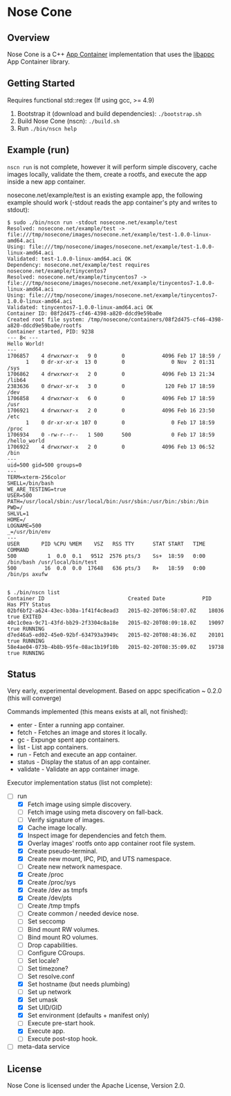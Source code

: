 # Nose Cone

## Overview

Nose Cone is a C++ [App Container](https://github.com/appc/spec) implementation that
uses the [libappc](https://github.com/cdaylward/libappc) App Container library.

## Getting Started

Requires functional std::regex (If using gcc, >= 4.9)

1. Bootstrap it (download and build dependencies): `./bootstrap.sh`
2. Build Nose Cone (nscn): `./build.sh`
3. Run `./bin/nscn help`

## Example (run)

`nscn run` is not complete, however it will perform simple discovery, cache images
locally, validate the them, create a rootfs, and execute the app inside a new app container.

nosecone.net/example/test is an existing example app, the following example should work (-stdout
reads the app container's pty and writes to stdout):

```
$ sudo ./bin/nscn run -stdout nosecone.net/example/test
Resolved: nosecone.net/example/test -> file:///tmp/nosecone/images/nosecone.net/example/test-1.0.0-linux-amd64.aci
Using: file:///tmp/nosecone/images/nosecone.net/example/test-1.0.0-linux-amd64.aci
Validated: test-1.0.0-linux-amd64.aci OK
Dependency: nosecone.net/example/test requires nosecone.net/example/tinycentos7
Resolved: nosecone.net/example/tinycentos7 -> file:///tmp/nosecone/images/nosecone.net/example/tinycentos7-1.0.0-linux-amd64.aci
Using: file:///tmp/nosecone/images/nosecone.net/example/tinycentos7-1.0.0-linux-amd64.aci
Validated: tinycentos7-1.0.0-linux-amd64.aci OK
Container ID: 08f2d475-cf46-4398-a820-ddcd9e59ba0e
Created root file system: /tmp/nosecone/containers/08f2d475-cf46-4398-a820-ddcd9e59ba0e/rootfs
Container started, PID: 9238
--- 8< ---
Hello World!
---
1706857    4 drwxrwxr-x   9 0        0            4096 Feb 17 18:59 /
      1    0 dr-xr-xr-x  13 0        0               0 Nov  2 01:31 /sys
1706862    4 drwxrwxr-x   2 0        0            4096 Feb 13 21:34 /lib64
2383636    0 drwxr-xr-x   3 0        0             120 Feb 17 18:59 /dev
1706858    4 drwxrwxr-x   6 0        0            4096 Feb 17 18:59 /usr
1706921    4 drwxrwxr-x   2 0        0            4096 Feb 16 23:50 /etc
      1    0 dr-xr-xr-x 107 0        0               0 Feb 17 18:59 /proc
1706934    0 -rw-r--r--   1 500      500             0 Feb 17 18:59 /hello_world
1706922    4 drwxrwxr-x   2 0        0            4096 Feb 13 06:52 /bin
---
uid=500 gid=500 groups=0
---
TERM=xterm-256color
SHELL=/bin/bash
WE_ARE_TESTING=true
USER=500
PATH=/usr/local/sbin:/usr/local/bin:/usr/sbin:/usr/bin:/sbin:/bin
PWD=/
SHLVL=1
HOME=/
LOGNAME=500
_=/usr/bin/env
---
USER       PID %CPU %MEM    VSZ   RSS TTY      STAT START   TIME COMMAND
500          1  0.0  0.1   9512  2576 pts/3    Ss+  18:59   0:00 /bin/bash /usr/local/bin/test
500         16  0.0  0.0  17648   636 pts/3    R+   18:59   0:00 /bin/ps axufw


$ ./bin/nscn list
Container ID                           Created Date            PID     Has PTY Status
02bf6bf2-a624-43ec-b30a-1f41f4c8ead3   2015-02-20T06:58:07.0Z    18036    true EXITED
40c1c0ea-9c71-43fd-bb29-2f3304c8a18e   2015-02-20T08:09:18.0Z    19097    true RUNNING
d7ed46a5-ed02-45e0-92bf-634793a3949c   2015-02-20T08:48:36.0Z    20101    true RUNNING
58e4ae04-073b-4b8b-95fe-08ac1b19f10b   2015-02-20T08:35:09.0Z    19738    true RUNNING

```

## Status

Very early, experimental development. Based on appc specification ~ 0.2.0 (this will converge)

Commands implemented (this means exists at all, not finished):
- enter    - Enter a running app container.
- fetch    - Fetches an image and stores it locally.
- gc       - Expunge spent app containers.
- list     - List app containers.
- run      - Fetch and execute an app container.
- status   - Display the status of an app container.
- validate - Validate an app container image.

Executor implementation status (list not complete):

- [ ] run
    - [x] Fetch image using simple discovery.
    - [ ] Fetch image using meta discovery on fall-back.
    - [ ] Verify signature of images.
    - [x] Cache image locally.
    - [x] Inspect image for dependencies and fetch them.
    - [x] Overlay images' rootfs onto app container root file system.
    - [x] Create pseudo-terminal.
    - [x] Create new mount, IPC, PID, and UTS namespace.
    - [ ] Create new network namespace.
    - [x] Create /proc
    - [x] Create /proc/sys
    - [x] Create /dev as tmpfs
    - [x] Create /dev/pts
    - [ ] Create /tmp tmpfs
    - [ ] Create common / needed device nose.
    - [ ] Set seccomp
    - [ ] Bind mount RW volumes.
    - [ ] Bind mount RO volumes.
    - [ ] Drop capabilities.
    - [ ] Configure CGroups.
    - [ ] Set locale?
    - [ ] Set timezone?
    - [ ] Set resolve.conf
    - [x] Set hostname (but needs plumbing)
    - [ ] Set up network
    - [x] Set umask
    - [x] Set UID/GID
    - [x] Set environment (defaults + manifest only)
    - [ ] Execute pre-start hook.
    - [x] Execute app.
    - [ ] Execute post-stop hook.
- [ ] meta-data service

## License

Nose Cone is licensed under the Apache License, Version 2.0.
